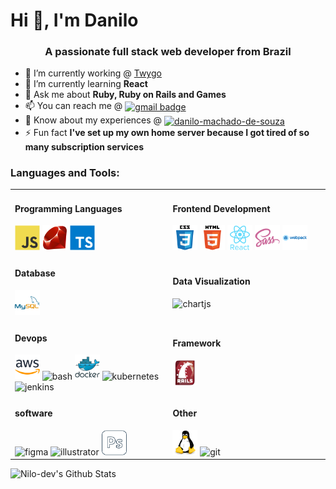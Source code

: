 <div>
  <h1>Hi 👋, I'm Danilo</h1>
  <h3 align="center">A passionate full stack web developer from Brazil</h3>
  <ul>
    <li>🔭 I’m currently working @ <a href="https://twygoead.com/" target="_blank" rel="norefereer">Twygo</a></li>
    <li>🌱 I’m currently learning <b>React</b></li>
    <li>💬 Ask me about <b>Ruby, Ruby on Rails and Games</b></li>
    <li>📫 You can reach me @ <a href="mailto:danilo.dalo.nilo@gmail.com" target="_blank" rel="norefereer"><img align="center" src="https://img.shields.io/badge/Gmail-danilo.dalo.nilo@gmail.com-D14836?style=for-the-badge&logo=gmail&logoColor=white" alt="gmail badge" /></a></li>
    <li>📄 Know about my experiences @ <a href="https://linkedin.com/in/danilo-machado-de-souza" target="_blank"><img align="center" src="https://shields.io/badge/linkedin-0077B5?logo=linkedin&style=for-the-badge" alt="danilo-machado-de-souza" /></a></li>
    <li>⚡ Fun fact <b>I've set up my own home server because I got tired of so many subscription services</b></li>
  </ul>
  <h3 align="left">Languages and Tools:</h3>
  <table>
    <tr>
      <td width="441">
        <h4>Programming Languages</h4>
        <a href="https://developer.mozilla.org/en-US/docs/Web/JavaScript" target="_blank" rel="noreferrer" style="text-decoration: none;">
          <img src="https://raw.githubusercontent.com/devicons/devicon/master/icons/javascript/javascript-original.svg" alt="javascript" title="javascript" width="40" height="40"/>
        </a>
        <a href="https://www.ruby-lang.org/en/" target="_blank" rel="noreferrer" style="text-decoration: none;">
          <img src="https://raw.githubusercontent.com/devicons/devicon/master/icons/ruby/ruby-original.svg" alt="ruby" title="ruby" width="40" height="40"/>
        </a>
        <a href="https://www.typescriptlang.org/" target="_blank" rel="noreferrer" style="text-decoration: none;">
          <img src="https://raw.githubusercontent.com/devicons/devicon/master/icons/typescript/typescript-original.svg" alt="typescript" title="typescript" width="40" height="40"/>
        </a>
      </td>
      <td width="441">
        <h4>Frontend Development</h4>
        <a href="https://www.w3schools.com/css/" target="_blank" rel="noreferrer" style="text-decoration: none;">
          <img src="https://raw.githubusercontent.com/devicons/devicon/master/icons/css3/css3-original-wordmark.svg" alt="css3" title="css3" width="40" height="40"/>
        </a>
        <a href="https://www.w3.org/html/" target="_blank" rel="noreferrer" style="text-decoration: none;">
          <img src="https://raw.githubusercontent.com/devicons/devicon/master/icons/html5/html5-original-wordmark.svg" alt="html5" title="html5" width="40" height="40"/>
        </a>
        <a href="https://reactjs.org/" target="_blank" rel="noreferrer" style="text-decoration: none;">
          <img src="https://raw.githubusercontent.com/devicons/devicon/master/icons/react/react-original-wordmark.svg" alt="react" title="react" width="40" height="40"/>
        </a>
        <a href="https://sass-lang.com" target="_blank" rel="noreferrer" style="text-decoration: none;">
          <img src="https://raw.githubusercontent.com/devicons/devicon/master/icons/sass/sass-original.svg" alt="sass" title="sass" width="40" height="40"/>
        </a>
        <a href="https://webpack.js.org" target="_blank" rel="noreferrer" style="text-decoration: none;">
          <img src="https://raw.githubusercontent.com/devicons/devicon/d00d0969292a6569d45b06d3f350f463a0107b0d/icons/webpack/webpack-original-wordmark.svg" alt="webpack" title="webpack" width="40" height="40"/>
        </a>
      </td>
    </tr>
    <tr>
      <td width="441">
        <h4>Database</h4>
        <a href="https://www.mysql.com/" target="_blank" rel="noreferrer" style="text-decoration: none;">
          <img src="https://raw.githubusercontent.com/devicons/devicon/master/icons/mysql/mysql-original-wordmark.svg" alt="mysql" title="mysql" width="40" height="40"/>
        </a>
      </td>
      <td width="441">
        <h4>Data Visualization</h4>
        <a href="https://www.chartjs.org" target="_blank" rel="noreferrer" style="text-decoration: none;">
          <img src="https://www.chartjs.org/media/logo-title.svg" alt="chartjs" title="chartjs" width="40" height="40"/>
        </a>
      </td>
    </tr>
    <tr>
      <td width="441">
        <h4>Devops</h4>
        <a href="https://aws.amazon.com" target="_blank" rel="noreferrer" style="text-decoration: none;">
          <img src="https://raw.githubusercontent.com/devicons/devicon/master/icons/amazonwebservices/amazonwebservices-original-wordmark.svg" alt="aws" title="aws" width="40" height="40"/>
        </a>
        <a href="https://www.gnu.org/software/bash/" target="_blank" rel="noreferrer" style="text-decoration: none;">
          <img src="https://www.vectorlogo.zone/logos/gnu_bash/gnu_bash-icon.svg" alt="bash" title="bash" width="40" height="40"/>
        </a>
        <a href="https://www.docker.com/" target="_blank" rel="noreferrer" style="text-decoration: none;">
          <img src="https://raw.githubusercontent.com/devicons/devicon/master/icons/docker/docker-original-wordmark.svg" alt="docker" title="docker" width="40" height="40"/>
        </a>
        <a href="https://kubernetes.io" target="_blank" rel="noreferrer" style="text-decoration: none;">
          <img src="https://www.vectorlogo.zone/logos/kubernetes/kubernetes-icon.svg" alt="kubernetes" title="kubernetes" width="40" height="40"/>
        </a>
        <a href="https://www.jenkins.io" target="_blank" rel="noreferrer" style="text-decoration: none;">
          <img src="https://www.vectorlogo.zone/logos/jenkins/jenkins-icon.svg" alt="jenkins" title="jenkins" width="40" height="40"/>
        </a>
      </td>
      <td width="441">
        <h4>Framework</h4>
        <a href="https://rubyonrails.org" target="_blank" rel="noreferrer" style="text-decoration: none;">
          <img src="https://raw.githubusercontent.com/devicons/devicon/master/icons/rails/rails-original-wordmark.svg" alt="rails" title="rails" width="40" height="40"/>
        </a>
      </td>
    </tr>
    <tr>
      <td width="441">
        <h4>software</h4>
        <a href="https://www.figma.com/" target="_blank" rel="noreferrer" style="text-decoration: none;">
          <img src="https://www.vectorlogo.zone/logos/figma/figma-icon.svg" alt="figma" title="figma" width="40" height="40"/>
        </a>
        <a href="https://www.adobe.com/in/products/illustrator.html" target="_blank" rel="noreferrer" style="text-decoration: none;">
          <img src="https://www.vectorlogo.zone/logos/adobe_illustrator/adobe_illustrator-icon.svg" alt="illustrator" title="illustrator" width="40" height="40"/>
        </a>
        <a href="https://www.photoshop.com/en" target="_blank" rel="noreferrer" style="text-decoration: none;">
          <img src="https://raw.githubusercontent.com/devicons/devicon/master/icons/photoshop/photoshop-line.svg" alt="photoshop" title="photoshop" width="40" height="40"/>
        </a>
      </td>
      <td width="441">
        <h4>Other</h4>
        <a href="https://www.linux.org/" target="_blank" rel="noreferrer" style="text-decoration: none;">
          <img src="https://raw.githubusercontent.com/devicons/devicon/master/icons/linux/linux-original.svg" alt="linux" title="linux" width="40" height="40"/>
        </a>
        <a href="https://git-scm.com/" target="_blank" rel="noreferrer" style="text-decoration: none;">
          <img src="https://www.vectorlogo.zone/logos/git-scm/git-scm-icon.svg" alt="git" title="git" width="40" height="40"/>
        </a>
      </td>
    </tr>
  </table>
</div>

<img align="left" alt="Nilo-dev's Github Stats" src="https://github-readme-stats-git-master-nilo-devs-projects.vercel.app/api?username=Nilo-dev&show_icons=true&show=reviews,prs_merged&hide=stars,issues&border_radius=16&custom_title=My%20Github%20Stats&rank_icon=github&include_all_commits=true&bg_color=1c2029&icon_color=f26420&title_color=f26420&text_color=fff" />
